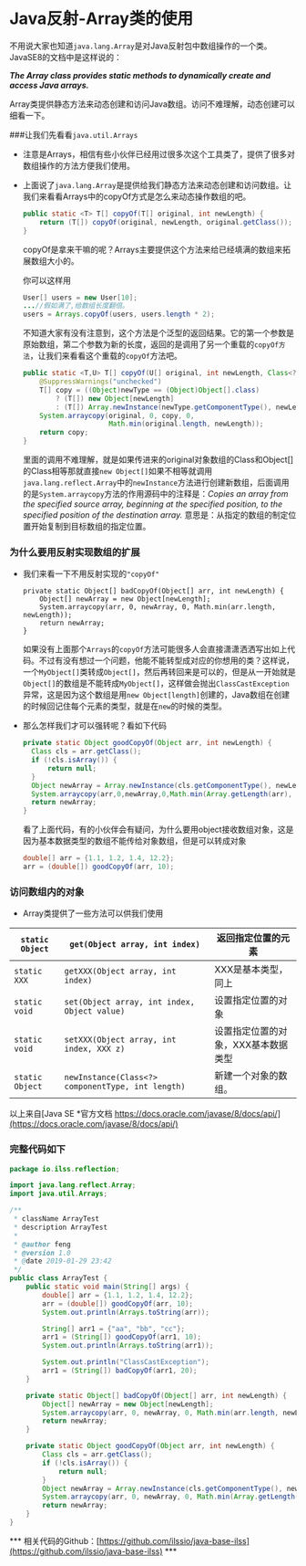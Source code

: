 # Java反射-Array类的使用

不用说大家也知道`java.lang.Array`是对Java反射包中数组操作的一个类。JavaSE8的文档中是这样说的：

***The Array class provides static methods to dynamically create and access Java arrays.***

Array类提供静态方法来动态创建和访问Java数组。访问不难理解，动态创建可以细看一下。

###让我们先看看`java.util.Arrays`

- 注意是Arrays，相信有些小伙伴已经用过很多次这个工具类了，提供了很多对数组操作的方法方便我们使用。

- 上面说了`java.lang.Array`是提供给我们静态方法来动态创建和访问数组。让我们来看看Arrays中的copyOf方式是怎么来动态操作数组的吧。

  ```Java
  public static <T> T[] copyOf(T[] original, int newLength) {
      return (T[]) copyOf(original, newLength, original.getClass());
  }
  ```

  copyOf是拿来干嘛的呢？Arrays主要提供这个方法来给已经填满的数组来拓展数组大小的。

  你可以这样用

  ```Java
  User[] users = new User[10];
  ...//假如满了,给数组长度翻倍。
  users = Arrays.copyOf(users, users.length * 2);
  ```

  不知道大家有没有注意到，这个方法是个泛型的返回结果。它的第一个参数是原始数组，第二个参数为新的长度，返回的是调用了另一个重载的`copyOf方法`，让我们来看看这个重载的`copyOf`方法吧。

  ```Java
  public static <T,U> T[] copyOf(U[] original, int newLength, Class<? extends T[]> newType) {
      @SuppressWarnings("unchecked")
      T[] copy = ((Object)newType == (Object)Object[].class)
          ? (T[]) new Object[newLength]
          : (T[]) Array.newInstance(newType.getComponentType(), newLength);
      System.arraycopy(original, 0, copy, 0,
                       Math.min(original.length, newLength));
      return copy;
  }
  ```

  里面的调用不难理解，就是如果传进来的original对象数组的Class和Object[]的Class相等那就直接`new Object[]`如果不相等就调用`java.lang.reflect.Array`中的`newInstance`方法进行创建新数组，后面调用的是`System.arraycopy`方法的作用源码中的注释是：*Copies an array from the specified source array, beginning at the specified position, to the specified position of the destination array.* 意思是：从指定的数组的制定位置开始复制到目标数组的指定位置。

### 为什么要用反射实现数组的扩展

- 我们来看一下不用反射实现的`"copyOf"`

  ```
  private static Object[] badCopyOf(Object[] arr, int newLength) {
      Object[] newArray = new Object[newLength];
      System.arraycopy(arr, 0, newArray, 0, Math.min(arr.length, newLength));
      return newArray;
  }
  ```

  如果没有上面那个`Arrays`的`copyOf`方法可能很多人会直接潇潇洒洒写出如上代码。不过有没有想过一个问题，他能不能转型成对应的你想用的类？这样说，一个`MyObject[]`类转成`Object[]`，然后再转回来是可以的，但是从一开始就是`Object[]`的数组是不能转成`MyObject[]`，这样做会抛出`ClassCastException`异常，这是因为这个数组是用`new Object[length]`创建的，Java数组在创建的时候回记住每个元素的类型，就是在`new`的时候的类型。

- 那么怎样我们才可以强转呢？看如下代码

  ```Java
  private static Object goodCopyOf(Object arr, int newLength) {
    Class cls = arr.getClass();
    if (!cls.isArray()) {
        return null;
    }
    Object newArray = Array.newInstance(cls.getComponentType(), newLength);
    System.arraycopy(arr,0,newArray,0,Math.min(Array.getLength(arr), newLength));
    return newArray;
  }
  ```

  看了上面代码，有的小伙伴会有疑问，为什么要用object接收数组对象，这是因为基本数据类型的数组不能传给对象数组，但是可以转成对象

  ```Java
  double[] arr = {1.1, 1.2, 1.4, 12.2};
  arr = (double[]) goodCopyOf(arr, 10);
  ```

### 访问数组内的对象

- Array类提供了一些方法可以供我们使用

| `static Object` | `get(Object array, int index)`                    | 返回指定位置的元素                  |
| --------------- | ------------------------------------------------- | ----------------------------------- |
| `static XXX`    | `getXXX(Object array, int index)`                 | XXX是基本类型，同上                 |
| `static void`   | `set(Object array, int index, Object value)`      | 设置指定位置的对象                  |
| `static void`   | `setXXX(Object array, int index, XXX z)`          | 设置指定位置的对象，XXX基本数据类型 |
| `static Object` | `newInstance(Class<?> componentType, int length)` | 新建一个对象的数组。                |

以上来自[Java SE *官方文档 https://docs.oracle.com/javase/8/docs/api/](https://docs.oracle.com/javase/8/docs/api/)



### 完整代码如下

```Java
package io.ilss.reflection;

import java.lang.reflect.Array;
import java.util.Arrays;

/**
 * className ArrayTest
 * description ArrayTest
 *
 * @author feng
 * @version 1.0
 * @date 2019-01-29 23:42
 */
public class ArrayTest {
    public static void main(String[] args) {
        double[] arr = {1.1, 1.2, 1.4, 12.2};
        arr = (double[]) goodCopyOf(arr, 10);
        System.out.println(Arrays.toString(arr));

        String[] arr1 = {"aa", "bb", "cc"};
        arr1 = (String[]) goodCopyOf(arr1, 10);
        System.out.println(Arrays.toString(arr1));

        System.out.println("ClassCastException");
        arr1 = (String[]) badCopyOf(arr1, 20);
    }

    private static Object[] badCopyOf(Object[] arr, int newLength) {
        Object[] newArray = new Object[newLength];
        System.arraycopy(arr, 0, newArray, 0, Math.min(arr.length, newLength));
        return newArray;
    }

    private static Object goodCopyOf(Object arr, int newLength) {
        Class cls = arr.getClass();
        if (!cls.isArray()) {
            return null;
        }
        Object newArray = Array.newInstance(cls.getComponentType(), newLength);
        System.arraycopy(arr, 0, newArray, 0, Math.min(Array.getLength(arr), newLength));
        return newArray;
    }
}

```

*** 相关代码的Github：[https://github.com/ilssio/java-base-ilss](https://github.com/ilssio/java-base-ilss)  ***